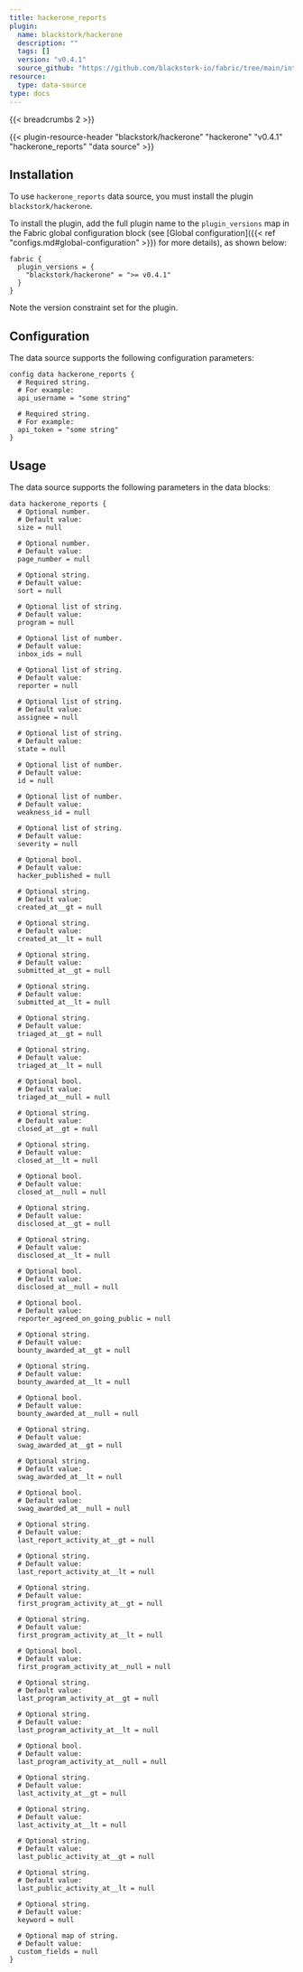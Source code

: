 ```yaml
---
title: hackerone_reports
plugin:
  name: blackstork/hackerone
  description: ""
  tags: []
  version: "v0.4.1"
  source_github: "https://github.com/blackstork-io/fabric/tree/main/internal/hackerone/"
resource:
  type: data-source
type: docs
---
```


{{< breadcrumbs 2 >}}

{{< plugin-resource-header "blackstork/hackerone" "hackerone" "v0.4.1" "hackerone_reports" "data source" >}}

## Installation

To use `hackerone_reports` data source, you must install the plugin `blackstork/hackerone`.

To install the plugin, add the full plugin name to the `plugin_versions` map in the Fabric global configuration block (see [Global configuration]({{< ref "configs.md#global-configuration" >}}) for more details), as shown below:

```hcl
fabric {
  plugin_versions = {
    "blackstork/hackerone" = ">= v0.4.1"
  }
}
```

Note the version constraint set for the plugin.

## Configuration

The data source supports the following configuration parameters:

```hcl
config data hackerone_reports {
  # Required string.
  # For example:
  api_username = "some string"

  # Required string.
  # For example:
  api_token = "some string"
}
```

## Usage

The data source supports the following parameters in the data blocks:

```hcl
data hackerone_reports {
  # Optional number.
  # Default value:
  size = null

  # Optional number.
  # Default value:
  page_number = null

  # Optional string.
  # Default value:
  sort = null

  # Optional list of string.
  # Default value:
  program = null

  # Optional list of number.
  # Default value:
  inbox_ids = null

  # Optional list of string.
  # Default value:
  reporter = null

  # Optional list of string.
  # Default value:
  assignee = null

  # Optional list of string.
  # Default value:
  state = null

  # Optional list of number.
  # Default value:
  id = null

  # Optional list of number.
  # Default value:
  weakness_id = null

  # Optional list of string.
  # Default value:
  severity = null

  # Optional bool.
  # Default value:
  hacker_published = null

  # Optional string.
  # Default value:
  created_at__gt = null

  # Optional string.
  # Default value:
  created_at__lt = null

  # Optional string.
  # Default value:
  submitted_at__gt = null

  # Optional string.
  # Default value:
  submitted_at__lt = null

  # Optional string.
  # Default value:
  triaged_at__gt = null

  # Optional string.
  # Default value:
  triaged_at__lt = null

  # Optional bool.
  # Default value:
  triaged_at__null = null

  # Optional string.
  # Default value:
  closed_at__gt = null

  # Optional string.
  # Default value:
  closed_at__lt = null

  # Optional bool.
  # Default value:
  closed_at__null = null

  # Optional string.
  # Default value:
  disclosed_at__gt = null

  # Optional string.
  # Default value:
  disclosed_at__lt = null

  # Optional bool.
  # Default value:
  disclosed_at__null = null

  # Optional bool.
  # Default value:
  reporter_agreed_on_going_public = null

  # Optional string.
  # Default value:
  bounty_awarded_at__gt = null

  # Optional string.
  # Default value:
  bounty_awarded_at__lt = null

  # Optional bool.
  # Default value:
  bounty_awarded_at__null = null

  # Optional string.
  # Default value:
  swag_awarded_at__gt = null

  # Optional string.
  # Default value:
  swag_awarded_at__lt = null

  # Optional bool.
  # Default value:
  swag_awarded_at__null = null

  # Optional string.
  # Default value:
  last_report_activity_at__gt = null

  # Optional string.
  # Default value:
  last_report_activity_at__lt = null

  # Optional string.
  # Default value:
  first_program_activity_at__gt = null

  # Optional string.
  # Default value:
  first_program_activity_at__lt = null

  # Optional bool.
  # Default value:
  first_program_activity_at__null = null

  # Optional string.
  # Default value:
  last_program_activity_at__gt = null

  # Optional string.
  # Default value:
  last_program_activity_at__lt = null

  # Optional bool.
  # Default value:
  last_program_activity_at__null = null

  # Optional string.
  # Default value:
  last_activity_at__gt = null

  # Optional string.
  # Default value:
  last_activity_at__lt = null

  # Optional string.
  # Default value:
  last_public_activity_at__gt = null

  # Optional string.
  # Default value:
  last_public_activity_at__lt = null

  # Optional string.
  # Default value:
  keyword = null

  # Optional map of string.
  # Default value:
  custom_fields = null
}
```